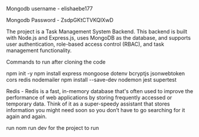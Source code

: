 Mongodb username - elishaebe177

Mongodb Password - ZsdpGKtCTVKQIXwD

The project is a  Task Management System Backend. This backend is built with Node.js and Express.js, uses MongoDB as the database, and supports user authentication, role-based access control (RBAC), and task management functionality.

Commands to run after cloning the code 

npm init -y
npm install express mongoose dotenv bcryptjs jsonwebtoken cors redis nodemailer
npm install --save-dev nodemon jest supertest

Redis - Redis is a fast, in-memory database that's often used to improve the performance of web applications by storing frequently accessed or temporary data. Think of it as a super-speedy assistant that stores information you might need soon so you don’t have to go searching for it again and again.

run nom run dev for the project to run